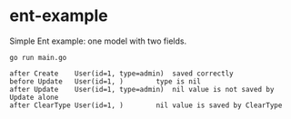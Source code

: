 # ent-example

Simple Ent example: one model with two fields.

```shell
go run main.go
```
```shell
after Create	User(id=1, type=admin)	saved correctly
before Update	User(id=1, )		type is nil
after Update	User(id=1, type=admin)	nil value is not saved by Update alone
after ClearType	User(id=1, )		nil value is saved by ClearType
```